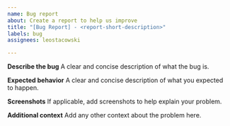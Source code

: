 ```yaml
---
name: Bug report
about: Create a report to help us improve
title: "[Bug Report] - <report-short-description>"
labels: bug
assignees: leostacowski

---
```


**Describe the bug**
A clear and concise description of what the bug is.

**Expected behavior**
A clear and concise description of what you expected to happen.

**Screenshots**
If applicable, add screenshots to help explain your problem.

**Additional context**
Add any other context about the problem here.
